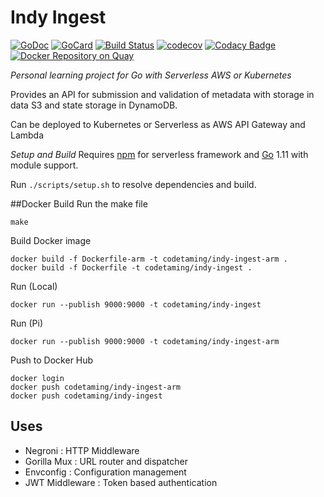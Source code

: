 # Indy Ingest

[![GoDoc][1]][2]
[![GoCard][3]][4]
[![Build Status][5]][6]
[![codecov][7]][8]
[![Codacy Badge][9]][10]
[![Docker Repository on Quay][11]][12]

[1]: https://godoc.org/github.com/codetaming/indy-ingest?status.svg
[2]: https://godoc.org/github.com/codetaming/indy-ingest
[3]: https://goreportcard.com/badge/github.com/codetaming/indy-ingest
[4]: https://goreportcard.com/report/github.com/codetaming/indy-ingest
[5]: https://travis-ci.org/codetaming/indy-ingest.svg?branch=master
[6]: https://travis-ci.org/codetaming/indy-ingest
[7]: https://codecov.io/gh/codetaming/indy-ingest/branch/master/graph/badge.svg
[8]: https://codecov.io/gh/codetaming/indy-ingest
[9]: https://api.codacy.com/project/badge/Grade/b75a9233c6064ba4a61c70e44fbaae26
[10]: https://www.codacy.com/app/danielvaughan/indy-ingest?utm_source=github.com&amp;utm_medium=referral&amp;utm_content=codetaming/indy-ingest&amp;utm_campaign=Badge_Grade
[11]: https://quay.io/repository/codetaming/indy-ingest/status "Docker Repository on Quay"
[12]: https://quay.io/repository/codetaming/indy-ingest
*Personal learning project for Go with Serverless AWS or Kubernetes*

Provides an API for submission and validation of metadata with storage in data S3 and state storage in DynamoDB.

Can be deployed to Kubernetes or Serverless as AWS API Gateway and Lambda 

*Setup and Build*
Requires [npm](https://docs.npmjs.com/cli/install) for serverless framework and [Go](https://golang.org/dl/) 1.11 with module support.

Run `./scripts/setup.sh` to resolve dependencies and build.

##Docker Build
Run the make file
```
make
```
Build Docker image
```
docker build -f Dockerfile-arm -t codetaming/indy-ingest-arm .
docker build -f Dockerfile -t codetaming/indy-ingest .
```

Run (Local)
```
docker run --publish 9000:9000 -t codetaming/indy-ingest
```

Run (Pi)
```
docker run --publish 9000:9000 -t codetaming/indy-ingest-arm
```

Push to Docker Hub
```
docker login
docker push codetaming/indy-ingest-arm
docker push codetaming/indy-ingest
```

## Uses
* Negroni : HTTP Middleware
* Gorilla Mux : URL router and dispatcher
* Envconfig : Configuration management
* JWT Middleware : Token based authentication